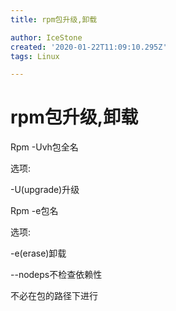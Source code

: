 ```yaml
---
title: rpm包升级,卸载

author: IceStone
created: '2020-01-22T11:09:10.295Z'
tags: Linux

---
```


# rpm包升级,卸载

Rpm -Uvh包全名

选项:

-U(upgrade)升级

 
 
Rpm -e包名

选项:

-e(erase)卸载

--nodeps不检查依赖性

不必在包的路径下进行

